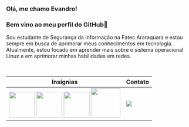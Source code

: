 ### Olá, me chamo Evandro! 
### Bem vino ao meu perfil do GitHub👋

Sou estudante de Segurança da Informação na Fatec Araraquara e estou sempre em busca de aprimorar meus conhecimentos em tecnologia. Atualmente, estou focado em aprender mais sobre o sistema operacional Linux e em aprimorar minhas habilidades em redes.
<p><br>


  
| Insígnias                                   |    Contato                                                                                             |   
|--------------------------------------------|---------------------------------------------------------------------------------------------------------|
|  [<img src="https://images.credly.com/size/340x340/images/70d71df5-f3dc-4380-9b9d-f22513a70417/CCNAITN__1_.png" width="70" height="70"/>](https://www.credly.com/badges/1aa429d0-715e-4962-9078-8adec2f278bb)  [<img src="https://images.credly.com/size/340x340/images/054913b2-e271-49a2-a1a4-9bf1c1f9a404/CyberEssentials.png" width="70" height="70"/>](https://www.credly.com/badges/c9c2f344-615e-4b42-be70-0cb0d4bcdfa5) [<img src="https://images.credly.com/size/340x340/images/53f37f83-04a1-4935-9b1e-21a99cc6e1b2/CyberOpsAssoc.png" width="70" height="70"/>](https://www.credly.com/badges/4c73bf60-356f-43e4-81db-7dab248f6482/public_url) [<img src="https://images.credly.com/size/340x340/images/0ab768d9-dda0-439e-aeef-edfa6e0f3579/image.png" width="80" height="80"/>](https://www.credly.com/badges/1f9fe7f4-30f7-4b82-ba67-1acc1a931fea)  |  <a href="https://www.linkedin.com/in/evandrofmp/" target="_blank"><img src="https://img.shields.io/badge/-LinkedIn-%230077B5?style=for-the-badge&logo=linkedin&logoColor=white" target="_blank"></a>|
 





<!--
**Epirez/Epirez** is a ✨ _special_ ✨ repository because its `README.md` (this file) appears on your GitHub profile.

Here are some ideas to get you started:

- 🔭 I’m currently working on ...
- 🌱 I’m currently learning ...
- 👯 I’m looking to collaborate on ...
- 🤔 I’m looking for help with ...
- 💬 Ask me about ...
- 📫 How to reach me: ...
- 😄 Pronouns: ...
- ⚡ Fun fact: ...
-->

